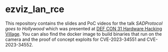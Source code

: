 # ezviz_lan_rce

This repository contains the slides and PoC videos for the talk _SADProtocol goes to Hollywood_ which was presented at [DEF CON 31 Hardware Hacking Village](https://dchhv.org/schedule/schedule.html#sadprotocol-goes-to-hollywood-hijacking-an-ip-camera-stream-as-seen-in-the-movies). You can also find the docker image to build binaries that run on the camera and the proof of concept exploits for CVE-2023-34551 and CVE-2023-34552.
